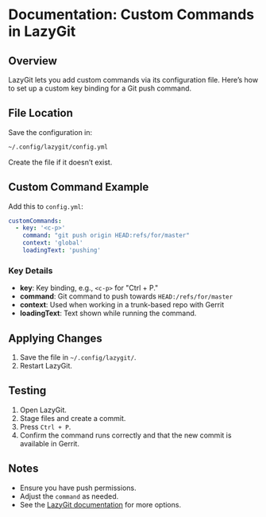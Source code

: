 # Documentation: Custom Commands in LazyGit

## Overview
LazyGit lets you add custom commands via its configuration file. Here’s how to set up a custom key binding for a Git push command.

## File Location
Save the configuration in:

```bash
~/.config/lazygit/config.yml
```

Create the file if it doesn’t exist.

## Custom Command Example
Add this to `config.yml`:

```yaml
customCommands:
  - key: '<c-p>'
    command: "git push origin HEAD:refs/for/master"
    context: 'global'
    loadingText: 'pushing'
```

### Key Details
- **key**: Key binding, e.g., `<c-p>` for "Ctrl + P."
- **command**: Git command to push towards `HEAD:/refs/for/master`
- **context**: Used when working in a trunk-based repo with Gerrit
- **loadingText**: Text shown while running the command.

## Applying Changes
1. Save the file in `~/.config/lazygit/`.
2. Restart LazyGit.

## Testing
1. Open LazyGit.
2. Stage files and create a commit.
2. Press `Ctrl + P`.
3. Confirm the command runs correctly and that the new commit is available in Gerrit.

## Notes
- Ensure you have push permissions.
- Adjust the `command` as needed.
- See the [LazyGit documentation](https://github.com/jesseduffield/lazygit#configuring) for more options.

